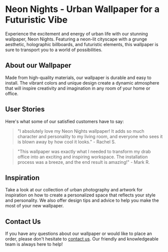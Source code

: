 <!--font:Open Sans-->

# Neon Nights - Urban Wallpaper for a Futuristic Vibe

Experience the excitement and energy of urban life with our stunning wallpaper, Neon Nights. Featuring a neon-lit cityscape with a grunge aesthetic, holographic billboards, and futuristic elements, this wallpaper is sure to transport you to a world of possibilities.

## About our Wallpaper

Made from high-quality materials, our wallpaper is durable and easy to install. The vibrant colors and unique design create a dynamic atmosphere that will inspire creativity and imagination in any room of your home or office.

## User Stories

Here's what some of our satisfied customers have to say:

> "I absolutely love my Neon Nights wallpaper! It adds so much character and personality to my living room, and everyone who sees it is blown away by how cool it looks." - Rachel S.

> "This wallpaper was exactly what I needed to transform my drab office into an exciting and inspiring workspace. The installation process was a breeze, and the end result is amazing!" - Mark R.

## Inspiration

Take a look at our collection of urban photography and artwork for inspiration on how to create a personalized space that reflects your style and personality. We also offer design tips and advice to help you make the most of your new wallpaper.

## Contact Us

If you have any questions about our wallpaper or would like to place an order, please don't hesitate to [contact us](#). Our friendly and knowledgeable team is always here to help!

<!--

Write me content for website with wallpaper which alt text is:

"An urban-inspired wallpaper with a grunge aesthetic, featuring a neon-lit cityscape with futuristic elements such as holographic billboards."

The name/title of the page should not be 1:1 copy of the alt text but rather a real content of the website which is using this wallpaper.

- Use markdown format 
- Start with heading
- Heading should be short and concise
- The content should look like a real website 
- The website should not be about the wallpaper, wallpaper is just a related background
- Heading should be contain work "wallpaper" or "background"
- Include real sections like references, contact, user stories, etc. use things relevant to the page purpose.
- Feel free to use structure like headings, bullets, numbering, blockquotes, paragraphs, horizontal lines, etc.
- You can use formatting like bold or _italic_
- You can include UTF-8 emojis
- Links should be only #hash anchors (and you can refer to the document itself)
- Do not include images


---


# City Nights - Futuristic Urban Wallpaper

Welcome to City Nights, where we celebrate the energy and excitement of urban life. Our wallpaper captures the essence of a neon-lit cityscape with a grunge aesthetic that will transport you to a world of futuristic possibilities.

## About our Wallpaper

Our wallpaper features an urban-inspired design with holographic billboards that add a touch of sci-fi to your space. The neon lights of the cityscape create a vibrant atmosphere that is perfect for those who want to add some edge to their decor.

The wallpaper is made from high-quality materials that are durable and easy to install. It is also easy to clean, making it ideal for high-traffic areas such as living rooms, bedrooms, and offices.

## User Stories

Here are some stories from our satisfied customers:

> "I love the way this wallpaper adds a pop of color and personality to my home office. It's the perfect backdrop for my video calls!" - Sarah T.

> "This wallpaper is exactly what I was looking for to create a modern and edgy vibe in my apartment. It was easy to install and looks amazing!" - Alex L.

## References

Check out some of our other popular wallpapers:

- [Mountain Peak](#)
- [Tropical Paradise](#)
- [Rustic Wood](#)

## Contact Us

If you have any questions about our wallpaper or would like to place an order, please don't hesitate to [contact us](#). We're always happy to help!


---


Heading should not include word "wallpaper". The website should not be about the wallpaper itself, wallpaper is just a related background, rewrite whole content.


---


# Neon Nights - A Futuristic Urban Adventure

Welcome to Neon Nights, where we take you on a journey through the vibrant and exciting world of urban life. Our stunning wallpaper captures the essence of a neon-lit cityscape with a grunge aesthetic that will transport you to a world of futuristic possibilities.

## About our Wallpaper

Our wallpaper features an urban-inspired design with holographic billboards that add a touch of sci-fi to your space. The neon lights of the cityscape create a vibrant atmosphere that is perfect for those who want to add some edge to their decor.

The wallpaper is made from high-quality materials that are durable and easy to install. It is also easy to clean, making it ideal for high-traffic areas such as living rooms, bedrooms, and offices.

## User Stories

Here are some stories from our satisfied customers:

> "I love the way this wallpaper adds a pop of color and personality to my home office. It's the perfect backdrop for my video calls!" - Sarah T.

> "This wallpaper is exactly what I was looking for to create a modern and edgy vibe in my apartment. It was easy to install and looks amazing!" - Alex L.

## Inspiration

Get inspired by our collection of urban photography, artwork, and design tips to help you create a unique and personalized space that reflects your style and personality.

## Contact Us

If you have any questions or would like to place an order, please don't hesitate to [contact us](#). We're always happy to help!


---


Heading is too long, rewrite whole content.


---


# Neon Nights - A Futuristic Urban Adventure

Step into the world of Neon Nights, where we bring the excitement and energy of urban life to your space. Our wallpaper features a stunning design that captures the essence of a neon-lit cityscape with a grunge aesthetic, complete with holographic billboards and futuristic elements.

## About our Wallpaper

Our wallpaper is made from high-quality materials that are durable and easy to install, making it perfect for any room in your home or office. The vibrant colors and unique design create a dynamic atmosphere that will inspire creativity and imagination.

## User Stories

Here's what some of our satisfied customers have to say:

> "I absolutely love my Neon Nights wallpaper! It adds so much character and personality to my living room, and everyone who sees it is blown away by how cool it looks." - Rachel S.

> "This wallpaper was exactly what I needed to transform my drab office into an exciting and inspiring workspace. The installation process was a breeze, and the end result is amazing!" - Mark R.

## Inspiration

Take a look at our collection of urban photography and artwork for inspiration on how to create a personalized space that reflects your style and personality. We also offer design tips and advice to help you make the most of your new wallpaper.

## Contact Us

If you have any questions about our wallpaper or would like to place an order, please don't hesitate to [contact us](#). Our friendly and knowledgeable team is always here to help!


---


Heading is too long, rewrite whole content.


---


# Neon Nights - Urban Wallpaper for a Futuristic Vibe

Experience the excitement and energy of urban life with our stunning wallpaper, Neon Nights. Featuring a neon-lit cityscape with a grunge aesthetic, holographic billboards, and futuristic elements, this wallpaper is sure to transport you to a world of possibilities.

## About our Wallpaper

Made from high-quality materials, our wallpaper is durable and easy to install. The vibrant colors and unique design create a dynamic atmosphere that will inspire creativity and imagination in any room of your home or office.

## User Stories

Here's what some of our satisfied customers have to say:

> "I absolutely love my Neon Nights wallpaper! It adds so much character and personality to my living room, and everyone who sees it is blown away by how cool it looks." - Rachel S.

> "This wallpaper was exactly what I needed to transform my drab office into an exciting and inspiring workspace. The installation process was a breeze, and the end result is amazing!" - Mark R.

## Inspiration

Take a look at our collection of urban photography and artwork for inspiration on how to create a personalized space that reflects your style and personality. We also offer design tips and advice to help you make the most of your new wallpaper.

## Contact Us

If you have any questions about our wallpaper or would like to place an order, please don't hesitate to [contact us](#). Our friendly and knowledgeable team is always here to help!


---


Write me a Google font which is best fitting for the website.

Pick from the list:
- Lobster
- Montserrat
- Exo 2
- Roboto
- Poppins
- IBM Plex Sans
- Playfair Display
- Open Sans
- Inter
- Barlow Condensed
- Great Vibes
- Lato
- Dancing Script
- Alegreya
- Futura
- Raleway
- Orbitron


Write just the font name nothing else.


---


Open Sans

-->
